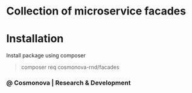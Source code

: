 # Collection of microservice facades

# Installation
Install package using composer
 
 > composer req cosmonova-rnd/facades

### @ Cosmonova | Research & Development

